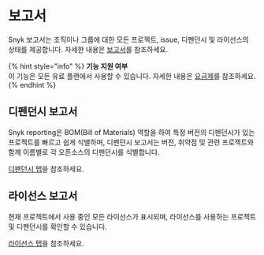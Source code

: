 # 보고서

Snyk 보고서는 조직이나 그룹에 대한 모든 프로젝트, issue, 디펜던시 및 라이선스의 상태를 제공합니다. 자세한 내용은 [보고서](../../features/general-reports/)를 참조하세요.

{% hint style="info" %}
**기능 지원 여부**\
이 기능은 모든 유료 플랜에서 사용할 수 있습니다. 자세한 내용은 [요금제](https://snyk.io/plans/)를 참조하세요.
{% endhint %}

## 디펜던시 보고서

Snyk reporting은 BOM(Bill of Materials) 역할을 하여 특정 버전의 디펜던시가 있는 프로젝트를 빠르고 쉽게 식별하며, 디펜던시 보고서는 버전, 취약점 및 관련 프로젝트와 함께 이름별로 각 오픈소스의 디펜던시를 식별합니다.

[디펜던시 탭](https://docs.snyk.io/reports-1/reports/dependencies-tab)을 참조하세요.

## 라이선스 보고서

현재 프로젝트에서 사용 중인 모든 라이선스가 표시되며, 라이선스를 사용하는 프로젝트 및 디펜던시를 확인할 수 있습니다.

[라이선스 탭](https://docs.snyk.io/reports-1/reports/licenses-tab)을 참조하세요.
